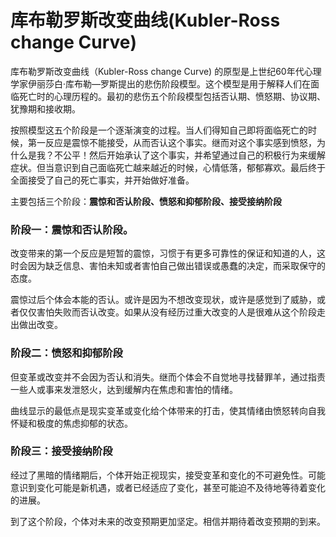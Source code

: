 
# 库布勒罗斯改变曲线(Kubler-Ross change Curve)

库布勒罗斯改变曲线（Kubler-Ross change Curve) 的原型是上世纪60年代心理学家伊丽莎白·库布勒—罗斯提出的悲伤阶段模型。这个模型是用于解释人们在面临死亡时的心理历程的。最初的悲伤五个阶段模型包括否认期、愤怒期、协议期、犹豫期和接收期。

按照模型这五个阶段是一个逐渐演变的过程。当人们得知自己即将面临死亡的时候，第一反应是震惊不能接受，从而否认这个事实。继而对这个事实感到愤怒，为什么是我？不公平！然后开始承认了这个事实，并希望通过自己的积极行为来缓解症状。但当意识到自己面临死亡越来越近的时候，心情低落，郁郁寡欢。最后终于全面接受了自己的死亡事实，并开始做好准备。

主要包括三个阶段：**震惊和否认阶段、愤怒和抑郁阶段、接受接纳阶段**

### 阶段一：震惊和否认阶段。

改变带来的第一个反应是短暂的震惊，习惯于有更多可靠性的保证和知道的人，这时会因为缺乏信息、害怕未知或者害怕自己做出错误或愚蠢的决定，而采取保守的态度。

震惊过后个体会本能的否认。或许是因为不想改变现状，或许是感觉到了威胁，或者仅仅害怕失败而否认改变。如果从没有经历过重大改变的人是很难从这个阶段走出做出改变。

### 阶段二：愤怒和抑郁阶段

但变革或改变并不会因为否认和消失。继而个体会不自觉地寻找替罪羊，通过指责一些人或事来发泄怒火，达到缓解内在焦虑和害怕的情绪。

曲线显示的最低点是现实变革或变化给个体带来的打击，使其情绪由愤怒转向自我怀疑和极度的焦虑抑郁的状态。


### 阶段三：接受接纳阶段

经过了黑暗的情绪期后，个体开始正视现实，接受变革和变化的不可避免性。可能意识到变化可能是新机遇，或者已经适应了变化，甚至可能迫不及待地等待着变化的进展。

到了这个阶段，个体对未来的改变预期更加坚定。相信并期待着改变预期的到来。
